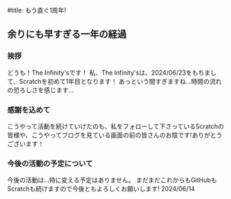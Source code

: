 #title: もう直ぐ1周年!

## 余りにも早すぎる一年の経過
### 挨拶
どうも！The Infinity'sです！
私、The Infinity'sは、2024/06/23をもちまして、Scratchを初めて1年目となります！
あっという間すぎますね...時間の流れの恐ろしさを感じます...
### 感謝を込めて
こうやって活動を続けていけたのも、私をフォローして下さっているScratchの皆様や、こうやってブログを見ている画面の前の皆さんのお陰です!ありがとうございます！
### 今後の活動の予定について
今後の活動は...特に変える予定はありません。
まだまだこれからもGitHubもScratchも続けますので今後ともよろしくお願いします!
<date>2024/06/14</date>
<div style="height:1000vh;"></div>
<details>
<summary></summary>
<img style="width:100%;" src="./img/The Infinity&apos;s%201st%20anniversary.svg">
</details>